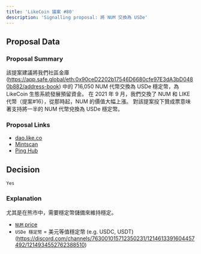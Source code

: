 ```yaml
---
title: 'LikeCoin 議案 #80'
description: 'Signalling proposal: 將 NUM 交換為 USDe'
---
```


## Proposal Data

### Proposal Summary
該提案建議將我們社區金庫 (https://app.safe.global/eth:0x90ceD2202b17546D6680cfe97E3dA3bD0480b882/address-book) 中的 716,050 NUM 代幣交換為 USDe 穩定幣，為 LikeCoin 生態系統發展預留資金。
在 2021 年 9 月，我們交換了 NUM 和 LIKE 代幣（提案#16），從那時起，NUM 的價值大幅上漲。
對該提案投下贊成票意味著支持將一半的 NUM 代幣兌換為 USDe 穩定幣。

### Proposal Links
- [dao.like.co](https://dao.like.co/proposals/80)
- [Mintscan](https://www.mintscan.io/likecoin/proposals/80)
- [Ping Hub](https://ping.pub/likecoin/gov/80)


## Decision
`Yes`

### Explanation
尤其是在熊市中，需要穩定幣儲備來維持穩定。  

- [`NUM` price](https://www.coingecko.com/en/coins/numbers-protocol)
- `USDe 穩定幣` = 美元等值穩定幣 (e.g. USDC, USDT) (https://discord.com/channels/763001015712350231/1214613391604457492/1214934552762388510)
